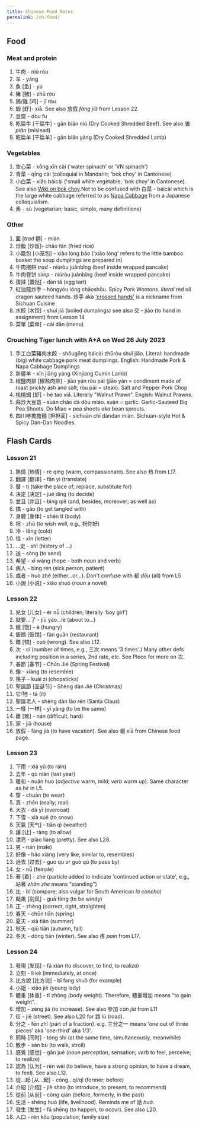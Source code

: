 ```yaml
---
title: Chinese Food Notes
permalink: /ch-food/
---
```


## Food
### Meat and protein
1. 牛肉 - niú ròu
1. 羊 - yáng
1. 魚 [鱼] - yú 
1. 豬 [猪] - zhū ròu  
1. 鷄/雞 [鸡] - jī ròu 
1. 蝦 [虾]- xiā. See also 放假 *fàng jià* from Lesson 22.
1. 豆腐 - dòu fu
1. 乾扁牛 [干扁牛] - gān biǎn niú (Dry Cooked Shredded Beef). See also 骗 *piàn* (mislead)  
1. 乾扁羊 [干扁羊] - gān biǎn yáng (Dry Cooked Shredded Lamb)

### Vegetables
1. 空心菜 - kōng xīn cài ('water spinach' or 'VN spinach')
1. 青菜 - qīng cài (colloquial in Mandarin; 'bok choy' in Cantonese) 
1. 小白菜 - xiǎo báicài ('small white vegetable; 'bok choy' in Cantonese). See also [Wiki on bok choy](https://en.wikipedia.org/wiki/Bok_choy#Spelling_and_naming_variations).Not to be confused with 白菜 - báicài which is the large white cabbage referred to as [Napa Cabbage](https://en.wikipedia.org/wiki/Napa_cabbage) from a Japanese colloquialism.
1. 素 -  sù (vegetarian; basic, simple, many definitions) 

### Other
1. 面 [*trad* 麵] - miàn 
1. 炒飯 [炒饭]- chǎo fàn (fried rice) 
1. 小籠包 [小笼包] - xiǎo lóng bāo ('xiǎo lóng' refers to the little bamboo basket the soup dumplings are prepared in) 
1. 牛肉捲餅 *trad* - niúròu juǎnbǐng (beef inside wrapped pancake) 
1. 牛肉卷饼 *simp* - niúròu juǎnbǐng (beef inside wrapped pancake) 
1. 蛋撻 [蛋挞] - dàn tǎ (egg tart) 
1. 紅油龍炒手 - hóngyóu lóng chǎoshǒu. Spicy Pork Wontons. *literal* red oil dragon sauteed hands.  炒手 aka ['crossed hands'](https://en.wikipedia.org/wiki/Wonton#Sichuan_cuisine) is a nickname from Sichuan Cuisine
1. 水餃 [水饺] - shuǐ jiǎ (boiled dumplings) see also 交 - jiāo (to hand in assignment) from Lesson 14 
1. 菜單 [菜单] - cài dān (menu) 

### Crouching Tiger lunch with A+A on Wed 26 July 2023
1. 手工白菜豬肉水餃 - shǒugōng báicài zhūròu shuǐ jiǎo. Literal: handmade (big) white cabbage pork meat dumplings. English: Handmade Pork & Napa Cabbage Dumplings
1. 新疆羊 - xīn jiāng yáng (Xinjiang Cumin Lamb)
1. 椒鹽肉排 [椒盐肉排] - jiāo yán ròu pái (jiāo yán = condiment made of roast prickly ash and salt; ròu pái = steak).  Salt and Pepper Pork Chop
1. 核桃蝦 [虾] - hé tao xiā. Literally "Walnut Prawn". Engish: Walnut Prawns.
1. 蒜炒大豆苗 - suàn chǎo dà dòu miáo.  suàn = garlic. Garlic-Sauteed Big Pea Shoots. Do Miao = pea shoots *aka* bean sprouts.
1. 四川哧擔擔麵 [担担面] - sìchuān chī dàndan miàn. Sichuan-style Hot & Spicy Dan-Dan Noodles.

## Flash Cards
### Lesson 21
1. 熱情 [热情] - rè qíng (warm, compassionate). See also 热 from L17.
1. 翻譯 [翻译] - fān yì (translate)
1. 替 - tì (take the place of; replace, substitute for)
1. 決定 [决定] - jué dìng (to decide)
1. 並且 [并且] - bìng qiě (and, besides, moreover; as well as)
1. 搞 - gǎo (to get tangled with)
1. 身體 [身体] - shēn tǐ (body)
1. 祝 - zhù (to wish well, e.g., 祝你好)
1. 冷 - lěng (cold)
1. 信 - xìn (letter)
1. ...史 - shǐ (history of ...)
1. 送 - sòng (to send)
1. 希望 - xī wàng (hope - both noun and verb)
1. 病人 - bìng rén (sick person, patient)
1. 或者 - huò zhě (either...or...). Don't confuse with 都 *dōu* (all) from L5
1. 小說 [小说] - xiǎo shuō (*noun* a novel)

### Lesson 22
1. 兒女 [儿女] - ér nǚ (children; literally 'boy girl')
1. 就要...了 -  jiù yào...le (about to...)
1. 餓 [饿] - è (hungry)
1. 飯館 [饭馆] - fàn guǎn (restaurant)
1. 錯 [错] - cuò (wrong). See also L12.
1. 次 - cì (number of times, e.g., 三次 means '3 times'.) Many other defs including position in a series, 2nd rate, etc. See Pleco for more on 次.
1. 春節 [春节] - Chūn Jié (Spring Festival)
1. 像 - xiàng (to resemble)
1. 筷子 - kuài zi (chopsticks)
1. 聖誕節 [圣诞节] - Shèng dàn Jié (Christmas)
1. 它⧸牠 - tā (it)
1. 聖誕老人 - shèng dàn lǎo rén (Santa Claus)      
1. 一樣 [一样] - yī yàng (to be the same)
1. 難 [难] - nán (difficult, hard)
1. 家 - jiā (house)
1. 放假 - fàng jià (to have vacation). See also 蝦 xiā from Chinese food page.

### Lesson 23
1. 下雨 - xià yǔ (to rain)
1. 去年 - qù nián (last year)
1. 暖和 - nuǎn huo (*adjective* warm, mild; *verb* warm up). Same character as *hé* in L5.
1. 穿 - chuān (to wear)
1. 真 - zhēn (really; real)
1. 大衣 - dà yī (overcoat)
1. 下雪 - xià xuě (to snow)
1. 天氣 [天气] - tiān qì (weather)
1. 讓 [让] - ràng (to allow)
1. 漂亮 - piào liang (pretty). See also L28.
1. 男 - nán (male)
1. 好像 - hǎo xiàng (very like, similar to, resembles)
1. 過去 [过去] - guo qu *or* guò qù (to pass by)
1. 女 - nǚ (female)
1. 著 [着] - zhe (particle added to indicate 'continued action or state', e.g., 站著 *zhàn zhe* means "standing")
1. 比 - bǐ (compare; also vulgar for South American *la concha*)
1. 颳風 [刮风] - guā fēng (to be windy)
1. 正 - zhèng (correct, right, straighten)
1. 春天 - chūn tiān (spring)
1. 夏天 - xià tiān (summer)
1. 秋天 - qiū tiān (autumn, fall)
1. 冬天 - dōng tiān (winter). See also 疼 *pain* from L17.

### Lesson 24
1. 發現 [发现] - fā xiàn (to discover, to find, to realize)
1. 立刻 - lì kè (immediately, at once)
1. 比方說 [比方说] - bǐ fang shuō (for example)
1. 小姐 - xiǎo jiě (young lady)
1. 體重 [体重] - tǐ zhòng (body weight). Therefore, 體重增加 means "to gain weight".
1. 增加 - zēng jiā (to increase). See also 參加 *cān jiā* from L11
1. 街 - jiē (street). See also L20 for 路 *lù* (road).
1. 分之 - fēn zhī (part of a fraction). e.g. 三分之一 means 'one out of three pieces' aka 'one-third' aka 1/3'.
1. 同時 [同时] - tóng shí (at the same time, simultaneously, meanwhile)
1. 散步 - sàn bù (to walk, stroll)
1. 感覺 [感觉] - gǎn jué (*noun* perception, sensation; *verb* to feel, perceive; to realize)
1. 認為 [认为] - rèn wéi (to believe, have a strong opinion, to have a dream, to feel). See also L12.
1. 從...起 [从...起] - cóng...qi/qǐ (former; before)
1. 介紹 [介绍] - jiè shào (to introduce, to present, to recommend)
1. 從前 [从前] - cóng qián (before, formerly, in the past)
1. 生活 - shēng huó (life, livelihood). Reminds me of 話 *huà*. 
1. 發生 [发生] - fā shēng (to happen, to occur). See also L20.
1. 人口 - rén kǒu (population; family size)
